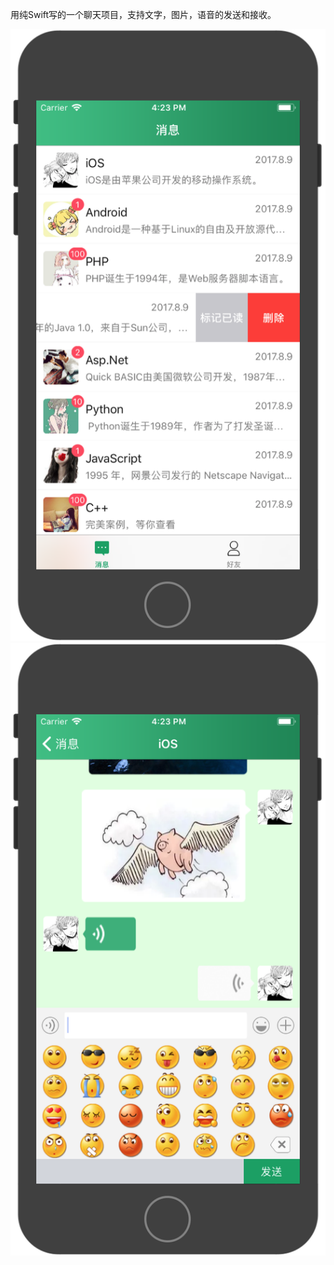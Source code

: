 用纯Swift写的一个聊天项目，支持文字，图片，语音的发送和接收。

 ![消息列表](https://raw.githubusercontent.com/1334051004/StarsChat/master/消息列表.png)
 ![聊天界面](https://raw.githubusercontent.com/1334051004/StarsChat/master/聊天界面.png)
